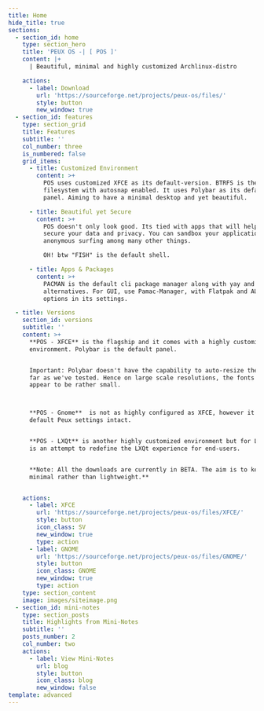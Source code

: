 ```yaml
---
title: Home
hide_title: true
sections:
  - section_id: home
    type: section_hero
    title: 'PEUX OS -| [ POS ]'
    content: |+
      | Beautiful, minimal and highly customized Archlinux-distro

    actions:
      - label: Download
        url: 'https://sourceforge.net/projects/peux-os/files/'
        style: button
        new_window: true
  - section_id: features
    type: section_grid
    title: Features
    subtitle: ''
    col_number: three
    is_numbered: false
    grid_items:
      - title: Customized Environment
        content: >+
          POS uses customized XFCE as its default-version. BTRFS is the default
          filesystem with autosnap enabled. It uses Polybar as its default
          panel. Aiming to have a minimal desktop and yet beautiful.

      - title: Beautiful yet Secure
        content: >+
          POS doesn't only look good. Its tied with apps that will help you
          secure your data and privacy. You can sandbox your applications, do
          anonymous surfing among many other things.

          OH! btw "FISH" is the default shell.

      - title: Apps & Packages
        content: >+
          PACMAN is the default cli package manager along with yay and pamac as
          alternatives. For GUI, use Pamac-Manager, with Flatpak and AUR support
          options in its settings.

  - title: Versions
    section_id: versions
    subtitle: ''
    content: >+
      **POS - XFCE** is the flagship and it comes with a highly customized XFCE
      environment. Polybar is the default panel.


      Important: Polybar doesn't have the capability to auto-resize the fonts as
      far as we've tested. Hence on large scale resolutions, the fonts may
      appear to be rather small.



      **POS - Gnome**  is not as highly configured as XFCE, however it has the
      default Peux settings intact.


      **POS - LXQt** is another highly customized environment but for LXQt.This
      is an attempt to redefine the LXQt experience for end-users.


      **Note: All the downloads are currently in BETA. The aim is to keep it
      minimal rather than lightweight.**


    actions:
      - label: XFCE
        url: 'https://sourceforge.net/projects/peux-os/files/XFCE/'
        style: button
        icon_class: SV
        new_window: true
        type: action
      - label: GNOME
        url: 'https://sourceforge.net/projects/peux-os/files/GNOME/'
        style: button
        icon_class: GNOME
        new_window: true
        type: action
    type: section_content
    image: images/siteimage.png
  - section_id: mini-notes
    type: section_posts
    title: Highlights from Mini-Notes
    subtitle: ''
    posts_number: 2
    col_number: two
    actions:
      - label: View Mini-Notes
        url: blog
        style: button
        icon_class: blog
        new_window: false
template: advanced
---
```

